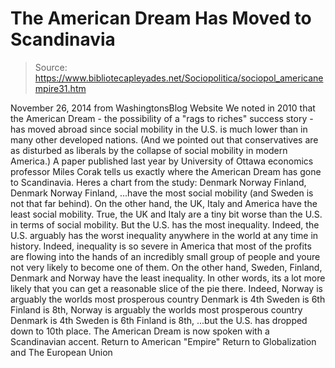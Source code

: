 # The American Dream Has Moved to Scandinavia

> Source: https://www.bibliotecapleyades.net/Sociopolitica/sociopol_americanempire31.htm

November 26, 2014 from WashingtonsBlog Website
We noted in 2010 that the American Dream - the possibility of a "rags to riches" success story - has moved abroad since social mobility in the U.S. is much lower than in many other developed nations.
(And we pointed out that conservatives are as disturbed as liberals by the collapse of social mobility in modern America.)
A paper published last year by University of Ottawa economics professor Miles Corak tells us exactly where the American Dream has gone to Scandinavia.
Heres a chart from the study:
Denmark Norway Finland,
Denmark
Norway
Finland,
...have the most social mobility (and Sweden is not that far behind).
On the other hand, the UK, Italy and America have the least social mobility.
True, the UK and Italy are a tiny bit worse than the U.S. in terms of social mobility. But the U.S. has the most inequality. Indeed, the U.S. arguably has the worst inequality anywhere in the world at any time in history.
Indeed, inequality is so severe in America that most of the profits are flowing into the hands of an incredibly small group of people and youre not very likely to become one of them.
On the other hand, Sweden, Finland, Denmark and Norway have the least inequality. In other words, its a lot more likely that you can get a reasonable slice of the pie there.
Indeed,
Norway is arguably the worlds most prosperous country Denmark is 4th Sweden is 6th Finland is 8th,
Norway is arguably the worlds most prosperous country
Denmark is 4th
Sweden is 6th
Finland is 8th,
...but the U.S. has dropped down to 10th place.
The American Dream is now spoken with a Scandinavian accent.
Return to American "Empire"
Return to Globalization and The European Union
